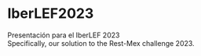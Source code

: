 # IberLEF2023  

Presentación para el IberLEF 2023  
Specifically, our solution to the Rest-Mex challenge 2023. 
